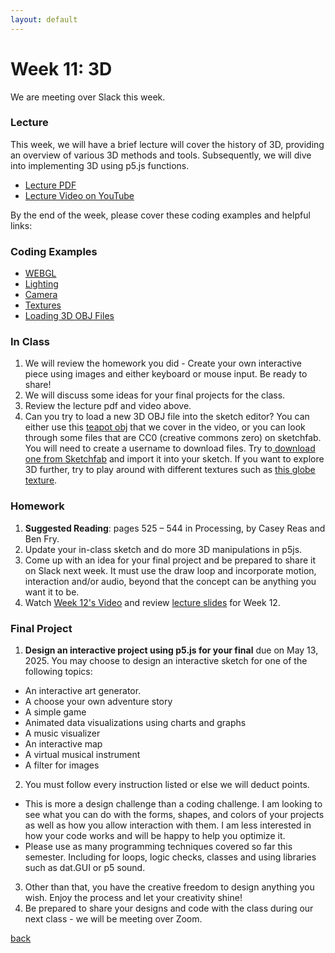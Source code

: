 ```yaml
---
layout: default
---
```


# Week 11: 3D

We are meeting over Slack this week.

### Lecture
This week, we will have a brief lecture will cover the history of 3D, providing an overview of various 3D methods and tools. Subsequently, we will dive into implementing 3D using p5.js functions.

- [Lecture PDF](https://teaching-files.s3.us-east-2.amazonaws.com/creativecoding/lectures/creativecoding_week11.pdf)
- [Lecture Video on YouTube](https://youtu.be/QUzYU7TF8CY)

By the end of the week, please cover these coding examples and helpful links:

### Coding Examples

- [WEBGL](https://editor.p5js.org/dannewoo/sketches/euf3wAO2O)
- [Lighting](https://editor.p5js.org/dannewoo/sketches/ei3bX8vrq)
- [Camera](https://editor.p5js.org/dannewoo/sketches/Nl7D00EG8D)
- [Textures](https://editor.p5js.org/dannewoo/sketches/SRUQA2tGo)
- [Loading 3D OBJ Files](https://editor.p5js.org/dannewoo/sketches/J3nWAtsbi)
  
### In Class
1. We will review the homework you did - Create your own interactive piece using images and either keyboard or mouse input. Be ready to share!
2. We will discuss some ideas for your final projects for the class.
3. Review the lecture pdf and video above.
4. Can you try to load a new 3D OBJ file into the sketch editor? You can either use this [teapot obj](https://teaching-files.s3.us-east-2.amazonaws.com/creativecoding/lectures/teapot.obj.zip) that we cover in the video, or you can look through some files that are CC0 (creative commons zero) on sketchfab. You will need to create a username to download files. Try to[ download one from Sketchfab](https://sketchfab.com/3d-models?features=downloadable&licenses=7c23a1ba438d4306920229c12afcb5f9&sort_by=-likeCount&cursor=cD00MTM%3D) and import it into your sketch. If you want to explore 3D further, try to play around with different textures such as [this globe texture](http://creativecoding.danne.design/wp-content/uploads/sites/9/2020/04/world32k.jpg).

### Homework 

1. **Suggested Reading**: pages 525 – 544 in Processing, by Casey Reas and Ben Fry.
2. Update your in-class sketch and do more 3D manipulations in p5js.
3. Come up with an idea for your final project and be prepared to share it on Slack next week. It must use the draw loop and incorporate motion, interaction and/or audio, beyond that the concept can be anything you want it to be.
5. Watch [Week 12's Video](https://youtu.be/Iep6ZWtf4o8?si=ahyCi3-_mmRIYBFe) and review [lecture slides](https://teaching-files.s3.us-east-2.amazonaws.com/creativecoding/lectures/creativecoding_week12.pdf) for Week 12.

### Final Project ###

1. **Design an interactive project using p5.js for your final** due on May 13, 2025. You may choose to design an interactive sketch for one of the following topics:
- An interactive art generator.
- A choose your own adventure story
- A simple game
- Animated data visualizations using charts and graphs
- A music visualizer
- An interactive map
- A virtual musical instrument
- A filter for images

2. You must follow every instruction listed or else we will deduct points.
- This is more a design challenge than a coding challenge. I am looking to see what you can do with the forms, shapes, and colors of your projects as well as how you allow interaction with them. I am less interested in how your code works and will be happy to help you optimize it.
- Please use as many programming techniques covered so far this semester. Including for loops, logic checks, classes and using libraries such as dat.GUI or p5 sound.

3. Other than that, you have the creative freedom to design anything you wish. Enjoy the process and let your creativity shine!
4. Be prepared to share your designs and code with the class during our next class - we will be meeting over Zoom.

[back](./)
